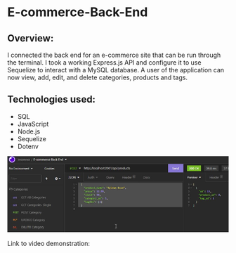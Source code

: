 # E-commerce-Back-End

## Overview: 

I connected the back end for an e-commerce site that can be run through the terminal. I took a working Express.js API and configure it to use Sequelize to interact with a MySQL database. A user of the application can now view, add, edit, and delete categories, products and tags.

## Technologies used:
  * SQL 
  * JavaScript
  * Node.js
  * Sequelize
  * Dotenv

<a href="https://github.com/reinholz36/E-commerce-Back-End">
<img src="./readmephoto.jpg" alt="e-commerce-back-end post demo photo">
</a>

Link to video demonstration: 